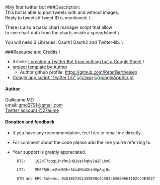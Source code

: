 #My first twitter bot
###Description: \
This bot is able to post tweets with and without images. \
Reply to tweets if tweet ID is mentioned. \

There is also a basic chart manager script that allow \
to see chart data from the charts inside a spreadsheet.\

You will need 3 Libraries: Oauth1 Oauth2 and Twitter-lib. \

###Resourse and Credits \
- Article: [I created a Twitter Bot from nothing but a Google Sheet](https://medium.com/javascript-in-plain-english/i-made-a-twitter-bot-from-nothing-but-a-google-sheet-ef0ba6e1b194) \
- [project template by Author](https://docs.google.com/spreadsheets/d/1mq-zn-oK8Ojz1q-rUP7n1kDE9AkirVQZJYqhDpmH57c/edit#gid=1960851360)
   - Author github profile: https://github.com/PeterBerthelsen
- [Google app script "Twitter Lib"](https://github.com/airhadoken/twitter-lib)
[![clasp](https://img.shields.io/badge/built%20with-clasp-4285f4.svg)](https://github.com/google/clasp)
[![googleAppScript](https://img.shields.io/badge/built%20with-googleAppScript-4285f4.svg)](https://developers.google.com/apps-script/)

#### Author
Guillaume MD \
email: gmd2791@gmail.com \
[Twitter account @27aume](https://twitter.com/@27aume)

#### Donation	and feedback
- If you have any recommendation, feel free to email me directly.
- For comment about the code please add the line you're referring to.
- Your support is greatly appreciated.

		BTC:	1G2bT7cqqi1hVRn2HQ2yackqHy5aZFLboG

		LTC:	MM6F58UueZxN83hr3XvAMG4GbtHXp8qjDu

		ETH and ERC tokens:	0x81Be7262a55B98c5C503aB3d60A64102cC4E4B27

